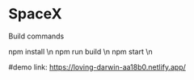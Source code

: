 # SpaceX
Build commands 

npm install \n
npm run build \n
npm start \n


#demo link: https://loving-darwin-aa18b0.netlify.app/
